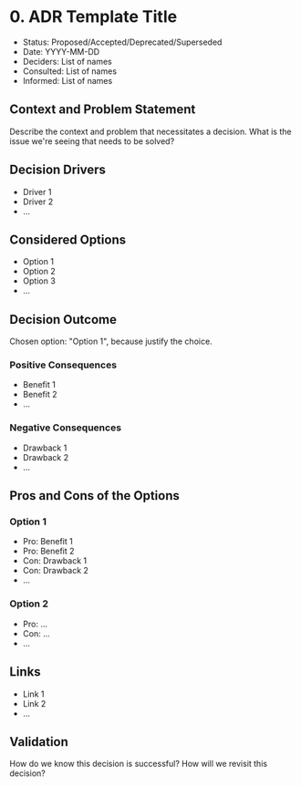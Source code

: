 # 0. ADR Template Title

*   Status: Proposed/Accepted/Deprecated/Superseded
*   Date: YYYY-MM-DD
*   Deciders: List of names
*   Consulted: List of names
*   Informed: List of names

## Context and Problem Statement

Describe the context and problem that necessitates a decision. What is the issue we're seeing that needs to be solved?

## Decision Drivers

*   Driver 1
*   Driver 2
*   ... <!-- List the forces influencing the decision (technical constraints, functional requirements, NFRs, etc.) -->

## Considered Options

*   Option 1
*   Option 2
*   Option 3
*   ... <!-- List all considered options -->

## Decision Outcome

Chosen option: "Option 1", because justify the choice.

### Positive Consequences

*   Benefit 1
*   Benefit 2
*   ...

### Negative Consequences

*   Drawback 1
*   Drawback 2
*   ...

## Pros and Cons of the Options <!-- Optional -->

### Option 1

*   Pro: Benefit 1
*   Pro: Benefit 2
*   Con: Drawback 1
*   Con: Drawback 2
*   ...

### Option 2

*   Pro: ...
*   Con: ...
*   ...

## Links <!-- Optional -->

*   Link 1
*   Link 2
*   ...

## Validation <!-- Optional -->

How do we know this decision is successful? How will we revisit this decision? 